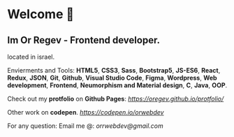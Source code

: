 # Welcome 👋
 
## Im Or Regev - Frontend developer. 
located in israel.


Envierments and Tools:
**HTML5**, **CSS3**, **Sass**, **Bootstrap5**, **JS-ES6**, **React**, **Redux**, **JSON**, **Git**, **Github**, **Visual Studio Code**, **Figma**, **Wordpress**, **Web development**, **Frontend**, **Neumorphism and Material design**, **C**, **Java**, **OOP**.

 
Check out my **protfolio** on **Github Pages**: 
_https://oregev.github.io/protfolio/_

Other work on **codepen**.
_https://codepen.io/orwebdev_

For any question:
Email me @: _orrwebdev@gmail.com_
